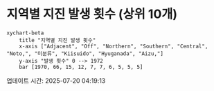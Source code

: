 # 지역별 지진 발생 횟수 (상위 10개)

```mermaid
xychart-beta
    title "지역별 지진 발생 횟수"
    x-axis ["Adjacent", "Off", "Northern", "Southern", "Central", "Noto,", "미분류", "Kiisuido", "Hyuganada", "Aizu,"]
    y-axis "발생 횟수" 0 --> 1972
    bar [1970, 66, 15, 12, 7, 7, 6, 5, 5, 5]
```

업데이트 시간: 2025-07-20 04:19:13

